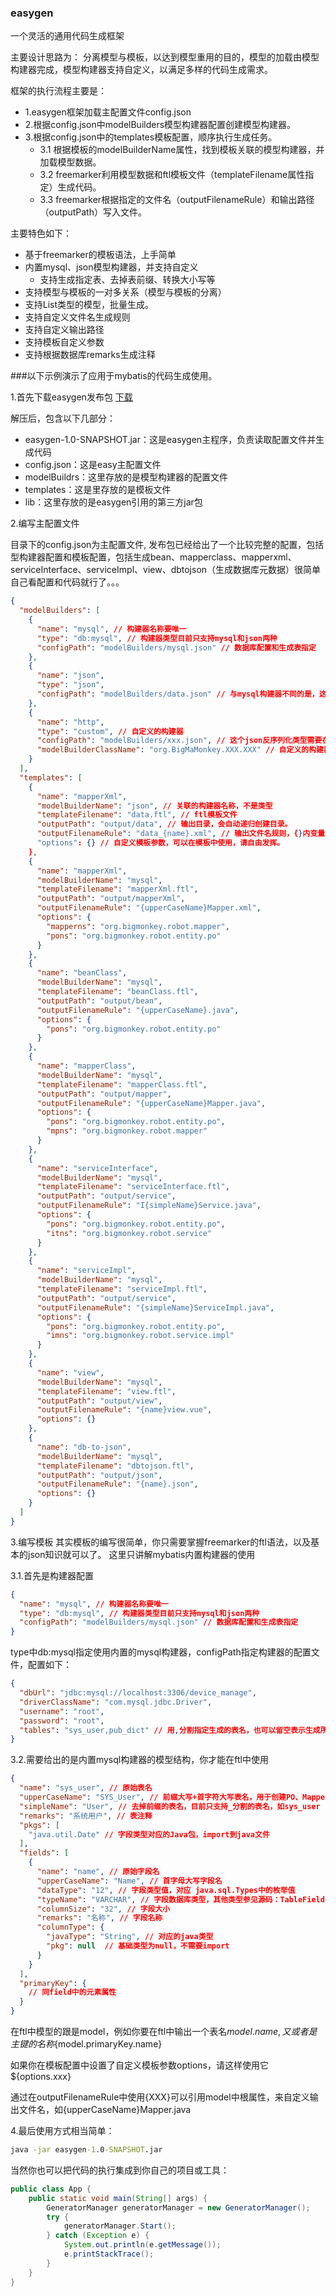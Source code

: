 ### easygen

一个灵活的通用代码生成框架

主要设计思路为：
分离模型与模板，以达到模型重用的目的，模型的加载由模型构建器完成，模型构建器支持自定义，以满足多样的代码生成需求。

框架的执行流程主要是：
- 1.easygen框架加载主配置文件config.json
- 2.根据config.json中modelBuilders模型构建器配置创建模型构建器。
- 3.根据config.json中的templates模板配置，顺序执行生成任务。
    - 3.1 根据模板的modelBuilderName属性，找到模板关联的模型构建器，并加载模型数据。
    - 3.2 freemarker利用模型数据和ftl模板文件（templateFilename属性指定）生成代码。
    - 3.3 freemarker根据指定的文件名（outputFilenameRule）和输出路径（outputPath）写入文件。

主要特色如下：

- 基于freemarker的模板语法，上手简单
- 内置mysql、json模型构建器，并支持自定义
  - 支持生成指定表、去掉表前缀、转换大小写等
- 支持模型与模板的一对多关系（模型与模板的分离）
- 支持List类型的模型，批量生成。
- 支持自定义文件名生成规则
- 支持自定义输出路径
- 支持模板自定义参数
- 支持根据数据库remarks生成注释

###以下示例演示了应用于mybatis的代码生成使用。

1.首先下载easygen发布包 [下载](https://github.com/BigMaMonkey/easygen/releases)

解压后，包含以下几部分：
- easygen-1.0-SNAPSHOT.jar：这是easygen主程序，负责读取配置文件并生成代码
- config.json：这是easy主配置文件
- modelBuildrs：这里存放的是模型构建器的配置文件
- templates：这是里存放的是模板文件
- lib：这里存放的是easygen引用的第三方jar包

2.编写主配置文件

目录下的config.json为主配置文件, 发布包已经给出了一个比较完整的配置，包括型构建器配置和模板配置，包括生成bean、mapperclass、mapperxml、serviceInterface、serviceImpl、view、dbtojson（生成数据库元数据）很简单自己看配置和代码就行了。。。

```json
{
  "modelBuilders": [
    {
      "name": "mysql", // 构建器名称要唯一
      "type": "db:mysql", // 构建器类型目前只支持mysql和json两种
      "configPath": "modelBuilders/mysql.json" // 数据库配置和生成表指定
    },
    {
      "name": "json",
      "type": "json",
      "configPath": "modelBuilders/data.json" // 与mysql构建器不同的是，这里直接是模型数据。
    },
    {
      "name": "http",
      "type": "custom", // 自定义的构建器
      "configPath": "modelBuilders/xxx.json", // 这个json反序列化类型需要在IModelBuilder的泛型参数中指出。
      "modelBuilderClassName": "org.BigMaMonkey.XXX.XXX" // 自定义的构建器需要实现类，实现org.bigmamonkey.core.IModelBuilder接口
    }
  ],
  "templates": [
    {
      "name": "mapperXml",
      "modelBuilderName": "json", // 关联的构建器名称，不是类型
      "templateFilename": "data.ftl", // ftl模板文件
      "outputPath": "output/data", // 输出目录，会自动递归创建目录。
      "outputFilenameRule": "data_{name}.xml", // 输出文件名规则，{}内变量为模型的字段field
      "options": {} // 自定义模板参数，可以在模板中使用，请自由发挥。
    },
    {
      "name": "mapperXml",
      "modelBuilderName": "mysql",
      "templateFilename": "mapperXml.ftl",
      "outputPath": "output/mapperXml",
      "outputFilenameRule": "{upperCaseName}Mapper.xml",
      "options": {
        "mapperns": "org.bigmonkey.robot.mapper",
        "pons": "org.bigmonkey.robot.entity.po"
      }
    },
    {
      "name": "beanClass",
      "modelBuilderName": "mysql",
      "templateFilename": "beanClass.ftl",
      "outputPath": "output/bean",
      "outputFilenameRule": "{upperCaseName}.java",
      "options": {
        "pons": "org.bigmonkey.robot.entity.po"
      }
    },
    {
      "name": "mapperClass",
      "modelBuilderName": "mysql",
      "templateFilename": "mapperClass.ftl",
      "outputPath": "output/mapper",
      "outputFilenameRule": "{upperCaseName}Mapper.java",
      "options": {
        "pons": "org.bigmonkey.robot.entity.po",
        "mpns": "org.bigmonkey.robot.mapper"
      }
    },
    {
      "name": "serviceInterface",
      "modelBuilderName": "mysql",
      "templateFilename": "serviceInterface.ftl",
      "outputPath": "output/service",
      "outputFilenameRule": "I{simpleName}Service.java",
      "options": {
        "pons": "org.bigmonkey.robot.entity.po",
        "itns": "org.bigmonkey.robot.service"
      }
    },
    {
      "name": "serviceImpl",
      "modelBuilderName": "mysql",
      "templateFilename": "serviceImpl.ftl",
      "outputPath": "output/service",
      "outputFilenameRule": "{simpleName}ServiceImpl.java",
      "options": {
        "pons": "org.bigmonkey.robot.entity.po",
        "imns": "org.bigmonkey.robot.service.impl"
      }
    },
    {
      "name": "view",
      "modelBuilderName": "mysql",
      "templateFilename": "view.ftl",
      "outputPath": "output/view",
      "outputFilenameRule": "{name}view.vue",
      "options": {}
    },
    {
      "name": "db-to-json",
      "modelBuilderName": "mysql",
      "templateFilename": "dbtojson.ftl",
      "outputPath": "output/json",
      "outputFilenameRule": "{name}.json",
      "options": {}
    }
  ]
}
```
3.编写模板
其实模板的编写很简单，你只需要掌握freemarker的ftl语法，以及基本的json知识就可以了。
这里只讲解mybatis内置构建器的使用

3.1.首先是构建器配置
```json
{
  "name": "mysql", // 构建器名称要唯一
  "type": "db:mysql", // 构建器类型目前只支持mysql和json两种
  "configPath": "modelBuilders/mysql.json" // 数据库配置和生成表指定
}
```
type中db:mysql指定使用内置的mysql构建器，configPath指定构建器的配置文件，配置如下：
```json
{
  "dbUrl": "jdbc:mysql://localhost:3306/device_manage",
  "driverClassName": "com.mysql.jdbc.Driver",
  "username": "root",
  "password": "root",
  "tables": "sys_user,pub_dict" // 用,分割指定生成的表名，也可以留空表示生成所有表
}
```
3.2.需要给出的是内置mysql构建器的模型结构，你才能在ftl中使用
```json
{
  "name": "sys_user", // 原始表名
  "upperCaseName": "SYS_User", // 前缀大写+首字符大写表名，用于创建PO、Mapper等
  "simpleName": "User", // 去掉前缀的表名，目前只支持_分割的表名，如sys_user
  "remarks": "系统用户", // 表注释
  "pkgs": [
    "java.util.Date" // 字段类型对应的Java包，import到java文件
  ],
  "fields": [
    {
      "name": "name", // 原始字段名
      "upperCaseName": "Name", // 首字母大写字段名
      "dataType": "12", // 字段类型值，对应 java.sql.Types中的枚举值
      "typeName": "VARCHAR", // 字段数据库类型，其他类型参见源码：TableField.java
      "columnSize": "32", // 字段大小
      "remarks": "名称", // 字段名称
      "columnType": {
        "javaType": "String", // 对应的java类型
        "pkg": null  // 基础类型为null，不需要import
      }
    }
  ],
  "primaryKey": {
    // 同field中的元素属性
  }
}
```
在ftl中模型的跟是model，例如你要在ftl中输出一个表名${model.name}, 又或者是主键的名称${model.primaryKey.name}

如果你在模板配置中设置了自定义模板参数options，请这样使用它${options.xxx}

通过在outputFilenameRule中使用{XXX}可以引用model中根属性，来自定义输出文件名，如{upperCaseName}Mapper.java

4.最后使用方式相当简单：

```cmd
java -jar easygen-1.0-SNAPSHOT.jar 
```
当然你也可以把代码的执行集成到你自己的项目或工具：

```java
public class App {
    public static void main(String[] args) {
        GeneratorManager generatorManager = new GeneratorManager();
        try {
            generatorManager.Start();
        } catch (Exception e) {
            System.out.println(e.getMessage());
            e.printStackTrace();
        }
    }
}
```